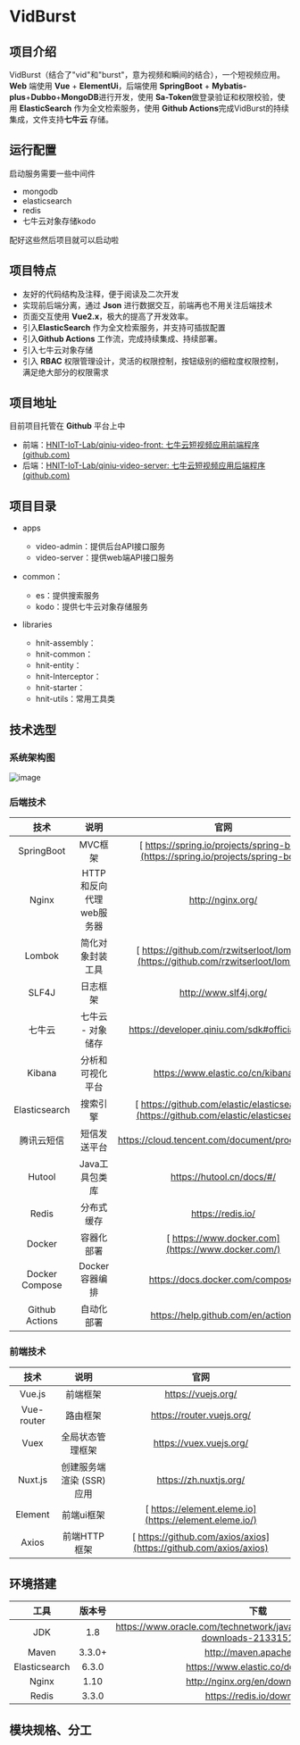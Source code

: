 # VidBurst

## 项目介绍

VidBurst（结合了"vid"和"burst"，意为视频和瞬间的结合），一个短视频应用。**Web** 端使用 **Vue** + **ElementUi**，后端使用  **SpringBoot** + **Mybatis-plus**+**Dubbo**+**MongoDB**进行开发，使用 **Sa-Token**做登录验证和权限校验，使用 **ElasticSearch** 作为全文检索服务，使用 **Github Actions**完成VidBurst的持续集成，文件支持**七牛云** 存储。

## 运行配置

启动服务需要一些中间件

+ mongodb
+ elasticsearch
+ redis
+ 七牛云对象存储kodo

配好这些然后项目就可以启动啦

## 项目特点

- 友好的代码结构及注释，便于阅读及二次开发
- 实现前后端分离，通过 **Json** 进行数据交互，前端再也不用关注后端技术
- 页面交互使用 **Vue2.x**，极大的提高了开发效率。
- 引入**ElasticSearch**  作为全文检索服务，并支持可插拔配置
- 引入**Github Actions** 工作流，完成持续集成、持续部署。
- 引入七牛云对象存储
- 引入 **RBAC** 权限管理设计，灵活的权限控制，按钮级别的细粒度权限控制，满足绝大部分的权限需求

## 项目地址

目前项目托管在  **Github** 平台上中

- 前端：[HNIT-IoT-Lab/qiniu-video-front: 七牛云短视频应用前端程序 (github.com)](https://github.com/HNIT-IoT-Lab/qiniu-video-front)
- 后端：[HNIT-IoT-Lab/qiniu-video-server: 七牛云短视频应用后端程序 (github.com)](https://github.com/HNIT-IoT-Lab/qiniu-video-server)

## 项目目录

- apps

  + video-admin：提供后台API接口服务
  + video-server：提供web端API接口服务

- common：

  + es：提供搜索服务
  + kodo：提供七牛云对象存储服务

- libraries

  + hnit-assembly：
  + hnit-common：
  + hnit-entity：
  + hnit-Interceptor：
  + hnit-starter：
  + hnit-utils：常用工具类

## 技术选型

### 系统架构图

![image](https://github.com/HNIT-IoT-Lab/qiniu-video-server/assets/101322913/c9c0b650-a30d-4948-955f-e70e5624a36e)

### 后端技术

|      技术      |          说明           |                             官网                             |
| :------------: | :---------------------: | :----------------------------------------------------------: |
|   SpringBoot   |         MVC框架         | [ https://spring.io/projects/spring-boot](https://spring.io/projects/spring-boot) |
|     Nginx      | HTTP和反向代理web服务器 |                      http://nginx.org/                       |
|     Lombok     |    简化对象封装工具     | [ https://github.com/rzwitserloot/lombok](https://github.com/rzwitserloot/lombok) |
|     SLF4J      |        日志框架         |                    http://www.slf4j.org/                     |
|     七牛云     |    七牛云 - 对象储存    |         https://developer.qiniu.com/sdk#official-sdk         |
|     Kibana     |    分析和可视化平台     |               https://www.elastic.co/cn/kibana               |
| Elasticsearch  |        搜索引擎         | [ https://github.com/elastic/elasticsearch](https://github.com/elastic/elasticsearch) |
|   腾讯云短信   |      短信发送平台       |        https://cloud.tencent.com/document/product/382        |
|     Hutool     |     Java工具包类库      |                  https://hutool.cn/docs/#/                   |
|     Redis      |       分布式缓存        |                      https://redis.io/                       |
|     Docker     |       容器化部署        |      [ https://www.docker.com](https://www.docker.com/)      |
| Docker Compose |     Docker容器编排      |               https://docs.docker.com/compose/               |
| Github Actions |       自动化部署        |              https://help.github.com/en/actions              |

### 前端技术

|    技术    |           说明            |                             官网                             |
| :--------: | :-----------------------: | :----------------------------------------------------------: |
|   Vue.js   |         前端框架          |                      https://vuejs.org/                      |
| Vue-router |         路由框架          |                  https://router.vuejs.org/                   |
|    Vuex    |     全局状态管理框架      |                   https://vuex.vuejs.org/                    |
|  Nuxt.js   | 创建服务端渲染 (SSR) 应用 |                    https://zh.nuxtjs.org/                    |
|  Element   |        前端ui框架         |    [ https://element.eleme.io](https://element.eleme.io/)    |
|   Axios    |       前端HTTP框架        | [ https://github.com/axios/axios](https://github.com/axios/axios) |

## 环境搭建

|     工具      | 版本号 |                             下载                             |
| :-----------: | :----: | :----------------------------------------------------------: |
|      JDK      |  1.8   | https://www.oracle.com/technetwork/java/javase/downloads/jdk8-downloads-2133151.html |
|     Maven     | 3.3.0+ |                   http://maven.apache.org/                   |
| Elasticsearch | 6.3.0  |               https://www.elastic.co/downloads               |
|     Nginx     |  1.10  |              http://nginx.org/en/download.html               |
|     Redis     | 3.3.0  |                  https://redis.io/download                   |

## 模块规格、分工
